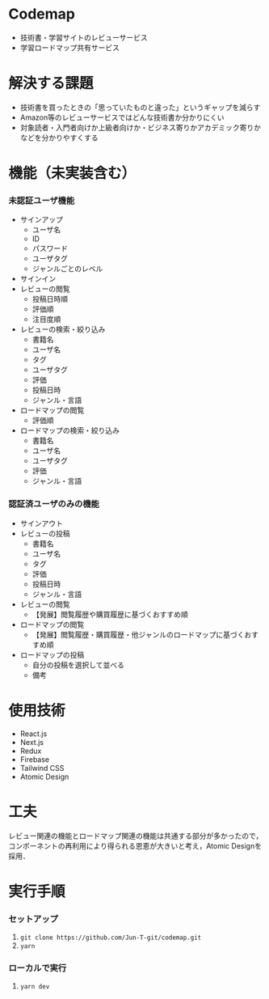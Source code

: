 # Codemap
* 技術書・学習サイトのレビューサービス
* 学習ロードマップ共有サービス


# 解決する課題
* 技術書を買ったときの「思っていたものと違った」というギャップを減らす
* Amazon等のレビューサービスではどんな技術書か分かりにくい
* 対象読者・入門者向けか上級者向けか・ビジネス寄りかアカデミック寄りかなどを分かりやすくする　


# 機能（未実装含む）
### 未認証ユーザ機能
* サインアップ
    * ユーザ名
    * ID
    * パスワード
    * ユーザタグ
    * ジャンルごとのレベル
* サインイン
* レビューの閲覧
    * 投稿日時順
    * 評価順
    * 注目度順
* レビューの検索・絞り込み
    * 書籍名
    * ユーザ名
    * タグ
    * ユーザタグ
    * 評価
    * 投稿日時
    * ジャンル・言語
* ロードマップの閲覧
    * 評価順
* ロードマップの検索・絞り込み
    * 書籍名
    * ユーザ名
    * ユーザタグ
    * 評価
    * ジャンル・言語

### 認証済ユーザのみの機能
* サインアウト
* レビューの投稿
    * 書籍名
    * ユーザ名
    * タグ
    * 評価
    * 投稿日時
    * ジャンル・言語
* レビューの閲覧
    * 【発展】閲覧履歴や購買履歴に基づくおすすめ順
* ロードマップの閲覧
    * 【発展】閲覧履歴・購買履歴・他ジャンルのロードマップに基づくおすすめ順
* ロードマップの投稿
    * 自分の投稿を選択して並べる
    * 備考


# 使用技術
* React.js
* Next.js
* Redux
* Firebase
* Tailwind CSS
* Atomic Design

# 工夫
レビュー関連の機能とロードマップ関連の機能は共通する部分が多かったので，コンポーネントの再利用により得られる恩恵が大きいと考え，Atomic Designを採用．

# 実行手順
### セットアップ
1. `git clone https://github.com/Jun-T-git/codemap.git`
1. `yarn`
### ローカルで実行   
1. `yarn dev`